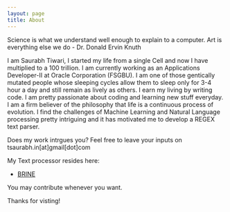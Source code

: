```yaml
---
layout: page
title: About
---
```


<p class="message">
  Science is what we understand well enough to explain to a computer. Art is
  everything else we do
  - Dr. Donald Ervin Knuth
</p>

I am Saurabh Tiwari, I started my life from a single Cell and now I have
multiplied to a 100 trillion.
I am currently working as an Applications Developer-II at Oracle Corporation
(FSGBU).
I am one of those gentically mutated people whose sleeping cycles allow them to
sleep only for 3-4 hour a day and still remain as lively as others. 
I earn my living by writing code. I am pretty passionate about coding and
learning new stuff everyday.
I am a firm believer of the philosophy that life is a continuous process of
evolution. 
I find the challenges of Machine Learning and Natural Language processing pretty
intriguing and it has motivated me to develop a REGEX text parser.

Does my work intrgues you? Feel free to leave your inputs on
tsaurabh.in[at]gmail[dot]com

My Text processor resides here:
* [BRINE](http://github.com/neo7/brine)

You may contribute whenever you want.

Thanks for visting! 

